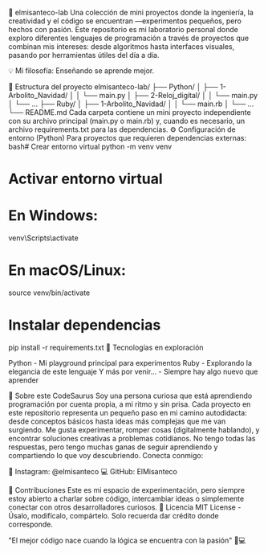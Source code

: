 🧪 elmisanteco-lab
Una colección de mini proyectos donde la ingeniería, la creatividad y el código se encuentran —experimentos pequeños, pero hechos con pasión.
Este repositorio es mi laboratorio personal donde exploro diferentes lenguajes de programación a través de proyectos que combinan mis intereses: desde algoritmos hasta interfaces visuales, pasando por herramientas útiles del día a día.

💡 Mi filosofía: Enseñando se aprende mejor.

🚀 Estructura del proyecto
elmisanteco-lab/
├── Python/
│   ├── 1-Arbolito_Navidad/
│   │   └── main.py
│   ├── 2-Reloj_digital/
│   │   └── main.py
│   └── ...
├── Ruby/
│   ├── 1-Arbolito_Navidad/
│   │   └── main.rb
│   └── ...
└── README.md
Cada carpeta contiene un mini proyecto independiente con su archivo principal (main.py o main.rb) y, cuando es necesario, un archivo requirements.txt para las dependencias.
⚙️ Configuración de entorno (Python)
Para proyectos que requieren dependencias externas:
bash# Crear entorno virtual
python -m venv venv

# Activar entorno virtual
# En Windows:
venv\Scripts\activate
# En macOS/Linux:
source venv/bin/activate

# Instalar dependencias
pip install -r requirements.txt
🧰 Tecnologías en exploración

Python - Mi playground principal para experimentos
Ruby - Explorando la elegancia de este lenguaje
Y más por venir... - Siempre hay algo nuevo que aprender

🦖 Sobre este CodeSaurus
Soy una persona curiosa que está aprendiendo programación por cuenta propia, a mi ritmo y sin prisa. Cada proyecto en este repositorio representa un pequeño paso en mi camino autodidacta: desde conceptos básicos hasta ideas más complejas que me van surgiendo.
Me gusta experimentar, romper cosas (digitalmente hablando), y encontrar soluciones creativas a problemas cotidianos. No tengo todas las respuestas, pero tengo muchas ganas de seguir aprendiendo y compartiendo lo que voy descubriendo.
Conecta conmigo:

📸 Instagram: @elmisanteco
💻 GitHub: ElMisanteco

🤝 Contribuciones
Este es mi espacio de experimentación, pero siempre estoy abierto a charlar sobre código, intercambiar ideas o simplemente conectar con otros desarrolladores curiosos.
📄 Licencia
MIT License - Úsalo, modifícalo, compártelo. Solo recuerda dar crédito donde corresponde.

"El mejor código nace cuando la lógica se encuentra con la pasión" 🦖💻

